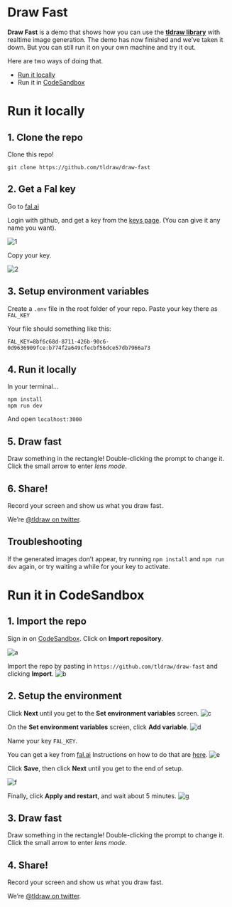 # Draw Fast

**Draw Fast** is a demo that shows how you can use the [**tldraw library**](https://tldraw.dev) with realtime image generation. The demo has now finished and we’ve taken it down. But you can still run it on your own machine and try it out.

Here are two ways of doing that.

- [Run it locally](#run-it-locally)
- Run it in [CodeSandbox](#run-it-in-codesandbox)

# Run it locally

## 1. Clone the repo

Clone this repo!

```
git clone https://github.com/tldraw/draw-fast
```

## 2. Get a Fal key

Go to [fal.ai](https://fal.ai)

Login with github, and get a key from the [keys page](https://www.fal.ai/dashboard/keys). (You can give it any name you want).

![1](https://github.com/tldraw/draw-fast/assets/15892272/992a8a90-9d72-4a28-aebe-921c3f82e4e9)

Copy your key.

![2](https://github.com/tldraw/draw-fast/assets/15892272/740118d6-a9e2-4320-b2f7-abb63f416c9f)

## 3. Setup environment variables

Create a `.env` file in the root folder of your repo.
Paste your key there as `FAL_KEY`

Your file should something like this:

```
FAL_KEY=8bf6c68d-8711-426b-90c6-0d9636909fce:b774f2a649cfecbf56dce57db7966a73
```

## 4. Run it locally

In your terminal…

```
npm install
npm run dev
```

And open `localhost:3000`

## 5. Draw fast

Draw something in the rectangle!
Double-clicking the prompt to change it.
Click the small arrow to enter *lens mode*.

## 6. Share!

Record your screen and show us what you draw fast.

We’re [@tldraw on twitter](https://twitter.com/tldraw).

## Troubleshooting

If the generated images don’t appear, try running `npm install` and `npm run dev` again, or try waiting a while for your key to activate.

# Run it in CodeSandbox

## 1. Import the repo

Sign in on [CodeSandbox](https://codesandbox.io). Click on **Import repository**.

![a](https://github.com/tldraw/draw-fast/assets/15892272/dce56531-ca82-473d-b2ef-fe13644c7fb3)


Import the repo by pasting in `https://github.com/tldraw/draw-fast` and clicking **Import**.
![b](https://github.com/tldraw/draw-fast/assets/15892272/000597fe-69e0-43a0-96fb-89ab242c31f3)


## 2. Setup the environment

Click **Next** until you get to the **Set environment variables** screen.
![c](https://github.com/tldraw/draw-fast/assets/15892272/d321b780-c33c-4217-b647-f757182869f3)


On the **Set environment variables** screen, click **Add variable**.
![d](https://github.com/tldraw/draw-fast/assets/15892272/65699754-9a54-4406-a28b-285d94488997)


Name your key `FAL_KEY`.

You can get a key from [fal.ai](https://www.fal.ai/dashboard/keys)
Instructions on how to do that are [here](https://www.notion.so/Draw-Fast-help-038edf9a982847e19df078854c54c8dd?pvs=21).
![e](https://github.com/tldraw/draw-fast/assets/15892272/4c2a128c-a597-4578-87c4-44e73e29de86)


Click **Save**, then click **Next** until you get to the end of setup.

![f](https://github.com/tldraw/draw-fast/assets/15892272/9467f645-5843-445c-b346-68f2617c1d02)

Finally, click **Apply and restart**, and wait about 5 minutes.
![g](https://github.com/tldraw/draw-fast/assets/15892272/b9ba8c65-7b28-4e80-a760-6b1814244c7b)


## 3. Draw fast

Draw something in the rectangle!
Double-clicking the prompt to change it.
Click the small arrow to enter *lens mode*.

## 4. Share!

Record your screen and show us what you draw fast.

We’re [@tldraw on twitter](https://twitter.com/tldraw).

